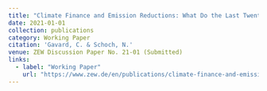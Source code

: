 ```yaml
---
title: "Climate Finance and Emission Reductions: What Do the Last Twenty Years Tell Us?"
date: 2021-01-01
collection: publications
category: Working Paper
citation: 'Gavard, C. & Schoch, N.'
venue: ZEW Discussion Paper No. 21-01 (Submitted)
links:
  - label: "Working Paper"
    url: "https://www.zew.de/en/publications/climate-finance-and-emission-reductions-what-do-the-last-twenty-years-tell-us"
---
```


